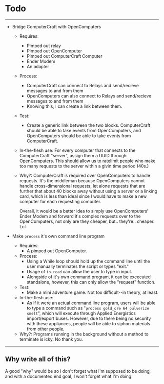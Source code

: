 # Todo

---

* Bridge ComputerCraft with OpenComputers
  * Requires:
    * Pimped out relay
    * Pimped out OpenComputer
    * Pimped out ComputerCraft Computer
    * Ender Modem
    * An adapter
  * Process:
    * ComputerCraft can connect to Relays and send/recieve messages to and from them
    * OpenComputers can also connect to Relays and send/recieve messages to and from them
    * Knowing this, I can create a link between them.
  * Test:
    * Create a generic link between the two blocks. ComputerCraft should be able to
    take events from OpenComputers, and OpenComputers should be able to take events
    from ComputerCraft.
  * In-the-flesh use:
    For every computer that connects to the ComputerCraft "server", assign them a UUID through OpenComputers.
    This should allow us to ratelimit people who make too many requests to the server within a givin time period (40s.)
  * Why?:
    ComputerCraft is required over OpenComputers to handle requests. It's the middleman because
    OpenComputers cannot handle cross-dimensional requests, let alone requests that are further
    that about 40 blocks away without using a server or a linking card, which is less than ideal
    since I would have to make a new computer for each requesting computer.

    Overall, it would be a better idea to simply use OpenComputers' Ender Modem and forward it's
    complex requests over to the OpenComputers, not only are they cheaper, but.. they're.. cheaper.
    Lol.

* Make `process` it's own command line program
  * Requires:
    * A pimped out OpenComputer.
  * Process:
    * Using a While loop should hold up the command line until the user manually terminates the script or types "exit."
    * Usage of `io.read` can allow the user to type in input.
    * Alongside of it's own command program, it can be excecuted standalone, however, this can only allow the "request" function.
  * Test:
    * Make a mini adventure game. Not too difficult--in theory, at least.
  * In-the-flesh use:
    * As if it were an actual command line program, users will be able to type a command such as "`process gold_ore 64 pulverize smelt`",
    which will execute through Applied Energistics import/export buses. However, due to there being no security with these
    appliances, people will be able to siphon materials from other people.
  * Why?:
    Programs running in the background without a method to terminate is icky. No thank you.

---

## Why write all of this?

A good "why" would be so I don't forget what I'm supposed to be doing, and with a documented end goal, I won't forget what I'm doing.

